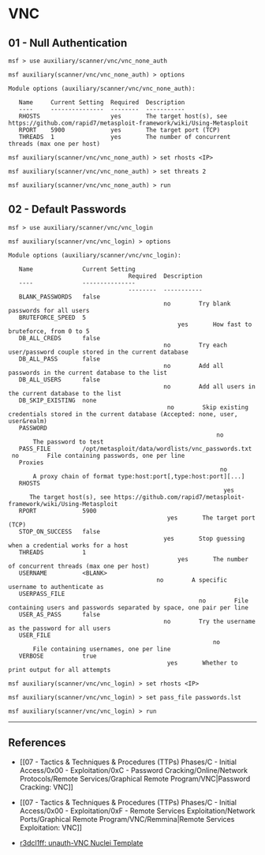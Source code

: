 # VNC

## 01 - Null Authentication

```
msf > use auxiliary/scanner/vnc/vnc_none_auth

msf auxiliary(scanner/vnc/vnc_none_auth) > options

Module options (auxiliary/scanner/vnc/vnc_none_auth):

   Name     Current Setting  Required  Description
   ----     ---------------  --------  -----------
   RHOSTS                    yes       The target host(s), see https://github.com/rapid7/metasploit-framework/wiki/Using-Metasploit
   RPORT    5900             yes       The target port (TCP)
   THREADS  1                yes       The number of concurrent threads (max one per host)

msf auxiliary(scanner/vnc/vnc_none_auth) > set rhosts <IP>

msf auxiliary(scanner/vnc/vnc_none_auth) > set threats 2

msf auxiliary(scanner/vnc/vnc_none_auth) > run
```

## 02 - Default Passwords

```
msf > use auxiliary/scanner/vnc/vnc_login

msf auxiliary(scanner/vnc/vnc_login) > options

Module options (auxiliary/scanner/vnc/vnc_login):

   Name              Current Setting                                   Required  Description 
   ----              ---------------                                   --------  ----------- 
   BLANK_PASSWORDS   false                                             no        Try blank passwords for all users 
   BRUTEFORCE_SPEED  5                                                 yes       How fast to bruteforce, from 0 to 5 
   DB_ALL_CREDS      false                                             no        Try each user/password couple stored in the current database 
   DB_ALL_PASS       false                                             no        Add all passwords in the current database to the list 
   DB_ALL_USERS      false                                             no        Add all users in the current database to the list 
   DB_SKIP_EXISTING  none                                              no        Skip existing credentials stored in the current database (Accepted: none, user, user&realm) 
   PASSWORD                                                            no        The password to test 
   PASS_FILE         /opt/metasploit/data/wordlists/vnc_passwords.txt  no        File containing passwords, one per line 
   Proxies                                                             no        A proxy chain of format type:host:port[,type:host:port][...] 
   RHOSTS                                                              yes       The target host(s), see https://github.com/rapid7/metasploit-framework/wiki/Using-Metasploit 
   RPORT             5900                                              yes       The target port (TCP) 
   STOP_ON_SUCCESS   false                                             yes       Stop guessing when a credential works for a host 
   THREADS           1                                                 yes       The number of concurrent threads (max one per host) 
   USERNAME          <BLANK>                                           no        A specific username to authenticate as 
   USERPASS_FILE                                                       no        File containing users and passwords separated by space, one pair per line 
   USER_AS_PASS      false                                             no        Try the username as the password for all users 
   USER_FILE                                                           no        File containing usernames, one per line 
   VERBOSE           true                                              yes       Whether to print output for all attempts

msf auxiliary(scanner/vnc/vnc_login) > set rhosts <IP>

msf auxiliary(scanner/vnc/vnc_login) > set pass_file passwords.lst

msf auxiliary(scanner/vnc/vnc_login) > run
```

---
## References

- [[07 - Tactics & Techniques & Procedures (TTPs) Phases/C - Initial Access/0x00 - Exploitation/0xC - Password Cracking/Online/Network Protocols/Remote Services/Graphical Remote Program/VNC|Password Cracking: VNC]]

- [[07 - Tactics & Techniques & Procedures (TTPs) Phases/C - Initial Access/0x00 - Exploitation/0xF - Remote Services Exploitation/Network Ports/Graphical Remote Program/VNC/Remmina|Remote Services Exploitation: VNC]]

- [r3dcl1ff: unauth-VNC Nuclei Template](https://davidtancredi.gitbook.io/pentesting-notes/r3dcl1ff/private-templates/unauth-vnc)